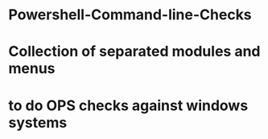 # Powershell-Command-line-Checks
# Collection of separated modules and menus
# to do OPS checks against windows systems
